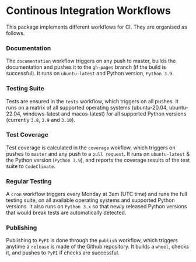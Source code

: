 # Continous Integration Workflows

This package implements different workflows for CI.
They are organised as follows.

### Documentation

The `documentation` workflow triggers on any push to master, builds the documentation and pushes it to the `gh-pages` branch (if the build is successful).
It runs on `ubuntu-latest` and Python version, `Python 3.9`.

### Testing Suite

Tests are ensured in the `tests` workflow, which triggers on all pushes.
It runs on a matrix of all supported operating systems (ubuntu-20.04, ubuntu-22.04, windows-latest and macos-latest) for all supported Python versions (currently `3.8`, `3.9` and `3.10`).

### Test Coverage

Test coverage is calculated in the `coverage` wokflow, which triggers on pushes to `master` and any push to a `pull request`.
It runs on `ubuntu-latest` & the Python version (`Python 3.9`), and reports the coverage results of the test suite to `CodeClimate`.

### Regular Testing

A `cron` workflow triggers every Monday at 3am (UTC time) and runs the full testing suite, on all available operating systems and supported Python versions.
It also runs on `Python 3.x` so that newly released Python versions that would break tests are automatically detected.

### Publishing

Publishing to `PyPI` is done through the `publish` workflow, which triggers anytime a `release` is made of the Github repository.
It builds a `wheel`, checks it, and pushes to `PyPI` if checks are successful.
